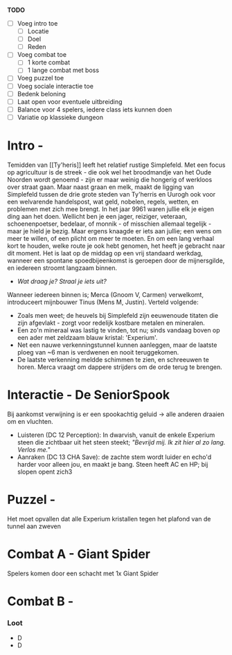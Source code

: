 **TODO**
- [ ] Voeg intro toe
	- [ ] Locatie
	- [ ] Doel
	- [ ] Reden
- [ ] Voeg combat toe
	- [ ] 1 korte combat
	- [ ] 1 lange combat met boss
- [ ] Voeg puzzel toe
- [ ] Voeg sociale interactie toe
- [ ] Bedenk beloning
- [ ] Laat open voor eventuele uitbreiding
- [ ] Balance voor 4 spelers, iedere class iets kunnen doen
- [ ] Variatie op klassieke dungeon

# Intro - 
Temidden van [[Ty'heris]] leeft het relatief rustige Simplefeld. Met een focus op agricultuur is de streek - die ook wel het broodmandje van het Oude Noorden wordt genoemd - zijn er maar weinig die hongerig of werkloos over straat gaan. Maar naast graan en melk, maakt de ligging van Simplefeld tussen de drie grote steden van Ty'herris en Uurogh ook voor een welvarende handelspost, wat geld, nobelen, regels, wetten, en problemen met zich mee brengt.
In het jaar 9961 waren jullie elk je eigen ding aan het doen. Wellicht ben je een jager, reiziger, veteraan, schoenenpoetser, bedelaar, of monnik - of misschien allemaal tegelijk - maar je hield je bezig. Maar ergens knaagde er iets aan jullie; een wens om meer te willen, of een plicht om meer te moeten. En om een lang verhaal kort te houden, welke route je ook hebt genomen, het heeft je gebracht naar dit moment. Het is laat op de middag op een vrij standaard werkdag, wanneer een spontane spoedbijeenkomst is geroepen door de mijnersgilde, en iedereen stroomt langzaam binnen.
- *Wat draag je? Straal je iets uit?*

Wanneer iedereen binnen is; Merca (Gnoom V, Carmen) verwelkomt, introduceert mijnbouwer Tinus (Mens M, Justin). Verteld volgende:
- Zoals men weet; de heuvels bij Simplefeld zijn eeuwenoude titaten die zijn afgevlakt - zorgt voor redelijk kostbare metalen en mineralen.
- Een zo'n mineraal was lastig te vinden, tot nu; sinds vandaag boven op een ader met zeldzaam blauw kristal: 'Experium'.
- Net een nauwe verkenningstunnel kunnen aanleggen, maar de laatste ploeg van ~6 man is verdwenen en nooit teruggekomen.
- De laatste verkenning meldde schimmen te zien, en schreeuwen te horen.
Merca vraagt om dappere strijders om de orde terug te brengen.
# Interactie - De SeniorSpook
Bij aankomst verwijning is er een spookachtig geluid -> alle anderen draaien om en vluchten.
- Luisteren (DC 12 Perception): In dwarvish, vanuit de enkele Experium steen die zichtbaar uit het steen steekt;
	*"Bevrijd mij. Ik zit hier al zo lang. Verlos me."*
- Aanraken (DC 13 CHA Save): de zachte stem wordt luider en echo'd harder voor alleen jou, en maakt je bang.
Steen heeft AC en HP; bij slopen opent zich3
# Puzzel - 

Het moet opvallen dat alle Experium kristallen tegen het plafond van de tunnel aan zweven
# Combat A - Giant Spider
Spelers komen door een schacht met
1x Giant Spider


# Combat B - 

### Loot
- D
- D